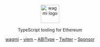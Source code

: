 <p align="center">
  <picture>
    <source media="(prefers-color-scheme: dark)" srcset="https://raw.githubusercontent.com/wagmi-dev/.github/main/content/logo-dark.svg">
    <img alt="wagmi logo" src="https://raw.githubusercontent.com/wagmi-dev/.github/main/content/logo-light.svg" width="auto" height="60">
  </picture>
</p>

<p align="center">
  TypeScript tooling for Ethereum
<p>

<div align="center">
  <a href="https://wagmi.sh">wagmi</a> –
  <a href="https://viem.sh">viem</a> –
  <a href="https://abitype.dev">ABIType</a> –
  <a href="https://twitter.com/wagmi_sh">Twitter</a> –
  <a href="https://github.com/sponsors/wagmi-dev">Sponsor</a>
</div>
